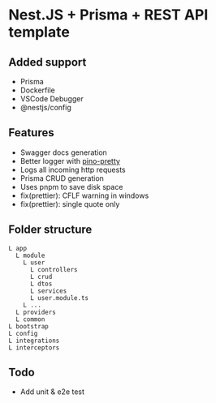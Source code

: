 # Nest.JS + Prisma + REST API template

## Added support
- Prisma
- Dockerfile
- VSCode Debugger
- @nestjs/config

## Features
- Swagger docs generation
- Better logger with [pino-pretty](https://github.com/pinojs/pino-pretty)
- Logs all incoming http requests
- Prisma CRUD generation
- Uses pnpm to save disk space
- fix(prettier): CFLF warning in windows
- fix(prettier): single quote only 

## Folder structure
```
L app
  L module
    L user
      L controllers
      L crud
      L dtos
      L services
      L user.module.ts
    L ...
  L providers
  L common
L bootstrap
L config
L integrations
L interceptors
```

## Todo
- Add unit & e2e test